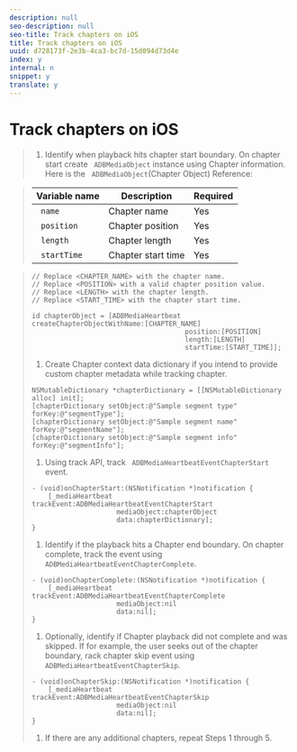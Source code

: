 ```yaml
---
description: null
seo-description: null
seo-title: Track chapters on iOS
title: Track chapters on iOS
uuid: d728173f-2e3b-4ca3-bc7d-15d094d73d4e
index: y
internal: n
snippet: y
translate: y
---
```


# Track chapters on iOS


>1. Identify when playback hits chapter start boundary. On chapter start create ` ADBMediaObject` instance using Chapter information.
>   Here is the ` ADBMediaObject`(Chapter Object) Reference: 

>   |  Variable name  | Description  | Required  |
>   |---|---|---|
>   |  ` name`  | Chapter name  | Yes  |
>   |  ` position`  | Chapter position  | Yes  |
>   |  ` length`  | Chapter length  | Yes  |
>   |  ` startTime`  | Chapter start time  | Yes  |

>
>   ```
>   // Replace <CHAPTER_NAME> with the chapter name. 
>   // Replace <POSITION> with a valid chapter position value. 
>   // Replace <LENGTH> with the chapter length. 
>   // Replace <START_TIME> with the chapter start time. 
>    
>   id chapterObject = [ADBMediaHeartbeat createChapterObjectWithName:[CHAPTER_NAME] 
>                                         position:[POSITION] 
>                                         length:[LENGTH] 
>                                         startTime:[START_TIME]];
>   ```
>
>1. Create Chapter context data dictionary if you intend to provide custom chapter metadata while tracking chapter.
>
>   ```
>   NSMutableDictionary *chapterDictionary = [[NSMutableDictionary alloc] init]; 
>   [chapterDictionary setObject:@"Sample segment type" forKey:@"segmentType"]; 
>   [chapterDictionary setObject:@"Sample segment name" forKey:@"segmentName"]; 
>   [chapterDictionary setObject:@"Sample segment info" forKey:@"segmentInfo"]; 
>   
>   ```
>
>1. Using track API, track ` ADBMediaHeartbeatEventChapterStart` event.
>
>   ```
>   - (void)onChapterStart:(NSNotification *)notification { 
>       [_mediaHeartbeat trackEvent:ADBMediaHeartbeatEventChapterStart  
>                        mediaObject:chapterObject     
>                        data:chapterDictionary]; 
>   }
>   ```
>
>1. Identify if the playback hits a Chapter end boundary. On chapter complete, track the event using ` ADBMediaHeartbeatEventChapterComplete`.
>
>   ```
>   - (void)onChapterComplete:(NSNotification *)notification { 
>       [_mediaHeartbeat trackEvent:ADBMediaHeartbeatEventChapterComplete  
>                        mediaObject:nil  
>                        data:nil]; 
>   }
>   ```
>
>1. Optionally, identify if Chapter playback did not complete and was skipped.
>   If for example, the user seeks out of the chapter boundary, rack chapter skip event using ` ADBMediaHeartbeatEventChapterSkip`. 
>
>   ```
>   - (void)onChapterSkip:(NSNotification *)notification { 
>       [_mediaHeartbeat trackEvent:ADBMediaHeartbeatEventChapterSkip  
>                        mediaObject:nil  
>                        data:nil]; 
>   }
>   ```
>
>1. If there are any additional chapters, repeat Steps 1 through 5.
